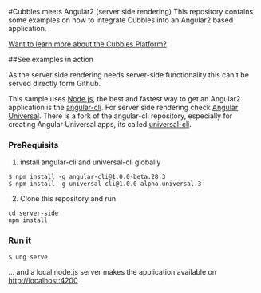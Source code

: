 #Cubbles meets Angular2 (server side rendering)
This repository contains some examples on how to integrate Cubbles into an Angular2 based application.

[Want to learn more about the Cubbles Platform?](https://cubbles.github.io/)

##See examples in action

As the server side rendering needs server-side functionality this can't be served directly form Github.

This sample uses [Node.js](https://nodejs.org/en/), the best and fastest way to get an Angular2 application is the [angular-cli](https://github.com/angular/). 
For server side rendering check [Angular Universal](https://universal.angular.io/). There is a fork of the angular-cli repository, especially for creating
Angular Universal apps, its called [universal-cli](https://www.npmjs.com/package/universal-cli).

### PreRequisits

1. install angular-cli and universal-cli globally
```
$ npm install -g angular-cli@1.0.0-beta.28.3
$ npm install -g universal-cli@1.0.0-alpha.universal.3

```

2. Clone this repository and run 
```
cd server-side 
npm install
```

### Run it
```
$ ung serve
```
... and a local node.js server makes the application available on [http://localhost:4200](http://localhost:4200)
 
